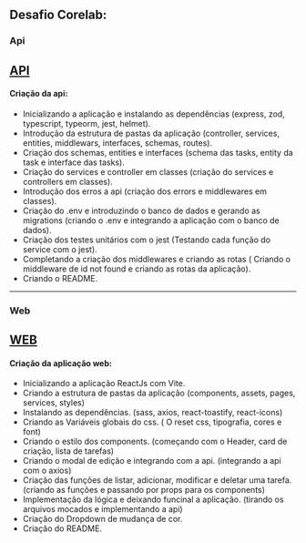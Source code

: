 ## Desafio Corelab:

### Api
[API](https://github.com/kalebesampaio/desafio-corelab-api)
---
#### Criação da api:
- Inicializando a aplicação e instalando as dependências (express, zod, typescript, typeorm, jest, helmet).
- Introdução da estrutura de pastas da aplicação (controller, services, entities, middlewars, interfaces, schemas, routes).
- Criação dos schemas, entities e interfaces (schema das tasks, entity da task e interface das tasks).
- Criação do services e controller em classes (criação do services e controllers em classes).
- Introdução dos erros a api (criação dos errors e middlewares em classes).
- Criação do .env e introduzindo o banco de dados e gerando as migrations (criando o .env e integrando a aplicação com o banco de dados).
- Criação dos testes unitários com o jest (Testando cada função do service com o jest).
- Completando a criação dos middlewares e criando as rotas ( Criando o middleware de id not found e criando as rotas da aplicação).
- Criando o README.

---
### Web
[WEB](https://github.com/kalebesampaio/desafio-corelab-web)
---
#### Criação da aplicação web:
- Inicializando a aplicação ReactJs com Vite.
- Criando a estrutura de pastas da aplicação (components, assets, pages, services, styles)
- Instalando as dependências. (sass, axios, react-toastify, react-icons)
- Criando as Variáveis globais do css. ( O reset css, tipografia, cores e font)
- Criando o estilo dos components. (começando com o Header, card de criação, lista de tarefas)
- Criando o modal de edição e integrando com a api. (integrando a api com o axios)
- Criação das funções de listar, adicionar, modificar e deletar uma tarefa. (criando as funções e passando por props para os components)
- Implementação da lógica e deixando funcinal a aplicação. (tirando os arquivos mocados e implementando a api)
- Criação do Dropdown de mudança de cor.
- Criação do README.
